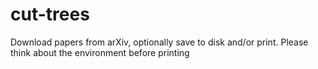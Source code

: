 # cut-trees
Download papers from arXiv, optionally save to disk and/or print. Please think about the environment before printing
